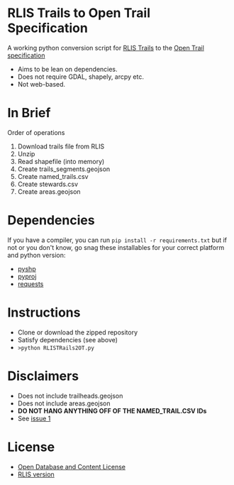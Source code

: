 RLIS Trails to Open Trail Specification
=================

A working python conversion script for [RLIS Trails](http://rlisdiscovery.oregonmetro.gov/?action=viewDetail&layerID=2404) to the [Open Trail specification](http://www.codeforamerica.org/specifications/trails/spec.html)

* Aims to be lean on dependencies.
 * Does not require GDAL, shapely, arcpy etc.
* Not web-based.

In Brief
========
Order of operations

1. Download trails file from RLIS
2. Unzip
3. Read shapefile (into memory)
4. Create trails_segments.geojson
5. Create named_trails.csv
6. Create stewards.csv
7. Create areas.geojson

Dependencies
============
If you have a compiler, you can run `pip install -r requirements.txt` but if not or you don't know,
go snag these installables for your correct platform and python version:

* [pyshp](http://www.lfd.uci.edu/~gohlke/pythonlibs/#pyshp)
* [pyproj](http://www.lfd.uci.edu/~gohlke/pythonlibs/#pyproj)
* [requests](http://www.lfd.uci.edu/~gohlke/pythonlibs/#requests)

Instructions
===========

* Clone or download the zipped repository
* Satisfy dependencies (see above)
* `>python RLISTRails2OT.py`

Disclaimers
==========

* Does not include trailheads.geojson
* Does not include areas.geojson
* **DO NOT HANG ANYTHING OFF OF THE NAMED_TRAIL.CSV IDs**
 * See [issue 1](https://github.com/sainsb/RLIS_Trails_to_OT/issues/1)

License
=======

* [Open Database and Content License](http://opendatacommons.org/licenses/odbl/)
* [RLIS version](http://www.oregonmetro.gov/sites/default/files/Open_Database_and_Content_Licenses.pdf)
